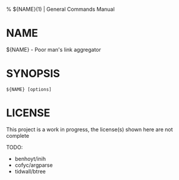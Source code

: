 % ${NAME}(1) | General Commands Manual

NAME
====

${NAME} - Poor man's link aggregator

SYNOPSIS
========

`${NAME} [options]`

LICENSE
=======

This project is a work in progress, the license(s) shown here are not complete

TODO:
- benhoyt/inih
- cofyc/argparse
- tidwall/btree
